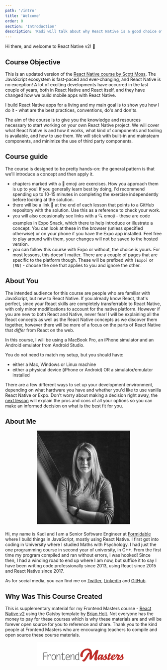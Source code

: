 ```yaml
---
path: '/intro'
title: 'Welcome'
order: 0
section: 'Introduction'
description: 'Kadi will talk about why React Native is a good choice of technology for building mobile applications'
---
```


Hi there, and welcome to React Native v2! 👋

## Course Objective

This is an updated version of the [React Native course by Scott Moss](https://frontendmasters.com/courses/react-native/). The JavaScript ecosystem is fast-paced and ever-changing, and React Native is no exception! A lot of exciting developments have occurred in the last couple of years, both in React Native and React itself, and they have changed how we build mobile apps with React Native.

I build React Native apps for a living and my main goal is to show you how I do it - what are the best practices, conventions, do's and don'ts.

The aim of the course is to give you the knowledge and resources necessary to start working on your own React Native project. We will cover what React Native is and how it works, what kind of components and tooling is available, and how to use them. We will stick with built-in and mainsteam components, and minimize the use of third party components.

## Course guide

The course is designed to be pretty hands-on: the general pattern is that we'll introduce a concept and then apply it.

- chapters marked with a 📝 emoji are exercises. How you approach them is up to you! If you generally learn best by doing, I'd recommend spending up to 10-15 minutes in completing the exercise independently before looking at the solution.
- there will be a link 🔗 at the end of each lesson that points to a GitHub repository with the solution. Use this as a reference to check your work.
- you will also occasionally see links with a 🔍 emoji - these are code examples in Expo Snack, which there to help introduce or illustrate a concept. You can look at these in the browser (unless specified otherwise) or on your phone if you have the Expo app installed. Feel free to play around with them, your changes will not be saved to the hosted version.
- you can follow this course with Expo or without, the choice is yours. For most lessons, this doesn't matter. There are a couple of pages that are specific to the platform though. These will be prefixed with `[Expo]` or `[RN]` - choose the one that applies to you and ignore the other.

## About You

The intended audience for this course are people who are familiar with JavaScript, but new to React Native. If you already know React, that's perfect, since your React skills are completely transferrable to React Native, with only minor modifications to account for the native platform. However if you are new to both React and Native, never fear! I will be explaining all the React concepts as well as the React Native concepts as we discover them together, however there will be more of a focus on the parts of React Native that _differ_ from React on the web.

In this course, I will be using a MacBook Pro, an iPhone simulator and an Android emulator from Android Studio.

You do not need to match my setup, but you should have:

- either a Mac, Windows or Linux machine
- either a physical device (iPhone or Android) OR a simulator/emulator installed

There are a few different ways to set up your development environment, depending on what hardware you have and whether you'd like to use vanilla React Native or Expo. Don't worry about making a decision right away, the [next lesson](https://kadikraman.github.io/react-native-v2/the-expo-debate) will explain the pros and cons of all your options so you can make an informed decision on what is the best fit for you.

## About Me

<div style="width:300px;margin:0 auto;margin-bottom:20px">
    <img alt="Kadi" src="./images/kadi-kraman.png" />
</div>

Hi, my name is Kadi and I am a Senior Software Engineer at [Formidable](https://formidable.com/) where I build things in JavaScript, mostly using React Native. I first got into coding in University where I studied Maths with Psychology. I had just the one programming course in second year of university, in C++. From the first time my program compiled and ran without errors, I was hooked! Since then, I had a winding road to end up where I am now, but suffice it to say I have been writing code professionally since 2013, using React since 2015 and React Native since 2017.

As for social media, you can find me on [Twitter](https://twitter.com/kadikraman), [LinkedIn](https://www.linkedin.com/in/kadi-kraman-922a7277/) and [GitHub](https://github.com/kadikraman).

## Why Was This Course Created

This is supplementary material for my Frontend Masters course - [React Native v2](https://frontendmasters.com/courses/react-native-v2/) using the Gatsby template by [Brian Holt](https://github.com/btholt). Not everyone has the money to pay for these courses which is why these materials are and will be forever open source for you to reference and share. Thank you to the kind people at Frontend Masters who are encouraging teachers to compile and open source these course materials.

<div style="width:300px;margin:0 auto;">
    <img alt="Frontend Masters Logo" src="./images/frontend-masters-logo.png" />
</div>
